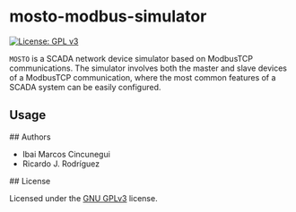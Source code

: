 # mosto-modbus-simulator

[![License: GPL v3](https://img.shields.io/badge/License-GPLv3-blue.svg)](https://www.gnu.org/licenses/gpl-3.0)

`MOSTO` is a SCADA network device simulator based on ModbusTCP communications. The simulator involves both the master and slave devices of a ModbusTCP communication, where the most common features of a SCADA system can be easily configured.

## Usage

## Authors

- Ibai Marcos Cincunegui
- Ricardo J. Rodríguez

## License

Licensed under the [GNU GPLv3](LICENSE) license.